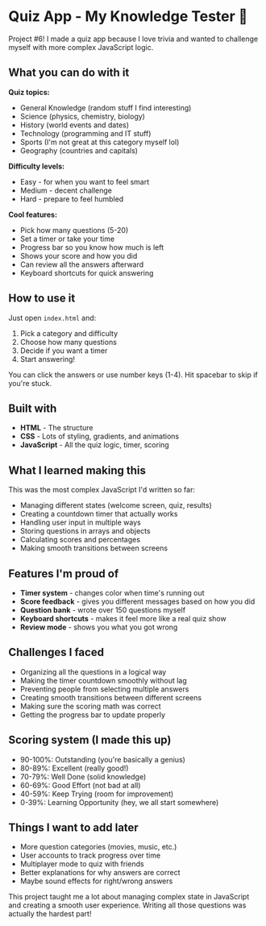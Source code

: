 # Quiz App - My Knowledge Tester 🧠

Project #6! I made a quiz app because I love trivia and wanted to challenge myself with more complex JavaScript logic.

## What you can do with it

**Quiz topics:**
- General Knowledge (random stuff I find interesting)
- Science (physics, chemistry, biology)
- History (world events and dates)
- Technology (programming and IT stuff)
- Sports (I'm not great at this category myself lol)
- Geography (countries and capitals)

**Difficulty levels:**
- Easy - for when you want to feel smart
- Medium - decent challenge
- Hard - prepare to feel humbled

**Cool features:**
- Pick how many questions (5-20)
- Set a timer or take your time
- Progress bar so you know how much is left
- Shows your score and how you did
- Can review all the answers afterward
- Keyboard shortcuts for quick answering

## How to use it

Just open `index.html` and:
1. Pick a category and difficulty
2. Choose how many questions
3. Decide if you want a timer
4. Start answering!

You can click the answers or use number keys (1-4). Hit spacebar to skip if you're stuck.

## Built with

- **HTML** - The structure
- **CSS** - Lots of styling, gradients, and animations
- **JavaScript** - All the quiz logic, timer, scoring

## What I learned making this

This was the most complex JavaScript I'd written so far:
- Managing different states (welcome screen, quiz, results)
- Creating a countdown timer that actually works
- Handling user input in multiple ways
- Storing questions in arrays and objects
- Calculating scores and percentages
- Making smooth transitions between screens

## Features I'm proud of

- **Timer system** - changes color when time's running out
- **Score feedback** - gives you different messages based on how you did
- **Question bank** - wrote over 150 questions myself
- **Keyboard shortcuts** - makes it feel more like a real quiz show
- **Review mode** - shows you what you got wrong

## Challenges I faced

- Organizing all the questions in a logical way
- Making the timer countdown smoothly without lag
- Preventing people from selecting multiple answers
- Creating smooth transitions between different screens
- Making sure the scoring math was correct
- Getting the progress bar to update properly

## Scoring system (I made this up)

- 90-100%: Outstanding (you're basically a genius)
- 80-89%: Excellent (really good!)
- 70-79%: Well Done (solid knowledge)
- 60-69%: Good Effort (not bad at all)
- 40-59%: Keep Trying (room for improvement)
- 0-39%: Learning Opportunity (hey, we all start somewhere)

## Things I want to add later

- More question categories (movies, music, etc.)
- User accounts to track progress over time
- Multiplayer mode to quiz with friends
- Better explanations for why answers are correct
- Maybe sound effects for right/wrong answers

This project taught me a lot about managing complex state in JavaScript and creating a smooth user experience. Writing all those questions was actually the hardest part!
